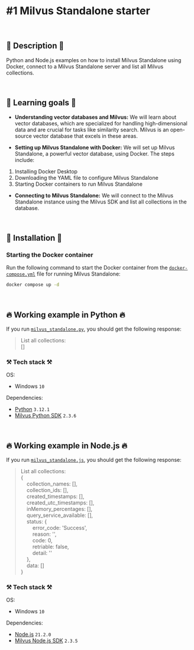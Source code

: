# #1 Milvus Standalone starter

<br>

## 📖 Description 📖

Python and Node.js examples on how to install Milvus Standalone using Docker, connect to a Milvus Standalone server and list all Milvus collections.

<br>

## 🧠 Learning goals 🧠

- **Understanding vector databases and Milvus:** We will learn about vector databases, which are specialized for handling high-dimensional data and are crucial for tasks like similarity search. Milvus is an open-source vector database that excels in these areas.

- **Setting up Milvus Standalone with Docker:** We will set up Milvus Standalone, a powerful vector database, using Docker. The steps include:

1. Installing Docker Desktop
2. Downloading the YAML file to configure Milvus Standalone
3. Starting Docker containers to run Milvus Standalone

- **Connecting to Milvus Standalone:** We will connect to the Milvus Standalone instance using the Milvus SDK and list all collections in the database.

<br>

## 🚀 Installation 🚀

### Starting the Docker container

Run the following command to start the Docker container from the [`docker-compose.yml`](https://github.com/rokbenko/ai-playground/blob/main/milvus-tutorials/1-Milvus_standalone_starter/docker-compose.yml) file for running Milvus Standalone:

```bash
docker compose up -d
```

<br>

## 🔥 Working example in Python 🔥

If you run [`milvus_standalone.py`](https://github.com/rokbenko/ai-playground/blob/main/milvus-tutorials/1-Milvus_standalone_starter/milvus_standalone.py), you should get the following response:

> List all collections: <br>
> []

### ⚒️ Tech stack ⚒️

OS:

- Windows `10`

Dependencies:

- [Python](https://www.python.org/) `3.12.1`
- [Milvus Python SDK](https://pypi.org/project/pymilvus/) `2.3.6`

<br>

## 🔥 Working example in Node.js 🔥

If you run [`milvus_standalone.js`](https://github.com/rokbenko/ai-playground/blob/main/milvus-tutorials/1-Milvus_standalone_starter/milvus_standalone.js), you should get the following response:

> List all collections: <br>
> { <br>
> &nbsp;&nbsp;&nbsp;&nbsp;collection_names: [], <br>
> &nbsp;&nbsp;&nbsp;&nbsp;collection_ids: [], <br>
> &nbsp;&nbsp;&nbsp;&nbsp;created_timestamps: [], <br> 
> &nbsp;&nbsp;&nbsp;&nbsp;created_utc_timestamps: [], <br>
> &nbsp;&nbsp;&nbsp;&nbsp;inMemory_percentages: [], <br>
> &nbsp;&nbsp;&nbsp;&nbsp;query_service_available: [], <br>
> &nbsp;&nbsp;&nbsp;&nbsp;status: { <br>
> &nbsp;&nbsp;&nbsp;&nbsp;&nbsp;&nbsp;&nbsp;&nbsp;error_code: 'Success', <br>
> &nbsp;&nbsp;&nbsp;&nbsp;&nbsp;&nbsp;&nbsp;&nbsp;reason: '', <br>
> &nbsp;&nbsp;&nbsp;&nbsp;&nbsp;&nbsp;&nbsp;&nbsp;code: 0, <br>
> &nbsp;&nbsp;&nbsp;&nbsp;&nbsp;&nbsp;&nbsp;&nbsp;retriable: false, <br>
> &nbsp;&nbsp;&nbsp;&nbsp;&nbsp;&nbsp;&nbsp;&nbsp;detail: '' <br>
> &nbsp;&nbsp;&nbsp;&nbsp;}, <br>
> &nbsp;&nbsp;&nbsp;&nbsp;data: [] <br>
> }

### ⚒️ Tech stack ⚒️

OS:

- Windows `10`

Dependencies:

- [Node.js](https://nodejs.org/en) `21.2.0`
- [Milvus Node.js SDK](https://www.npmjs.com/package/@zilliz/milvus2-sdk-node) `2.3.5`
